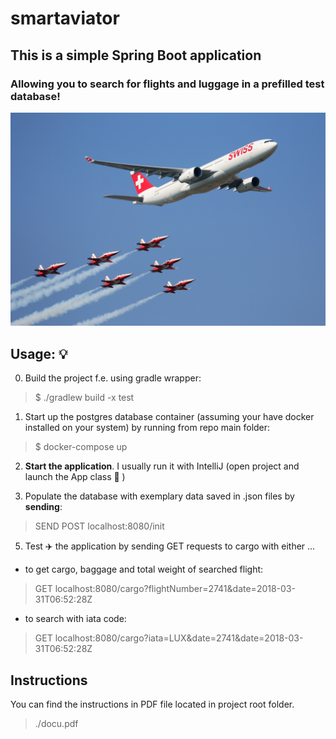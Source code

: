 # smartaviator

## This is a simple Spring Boot application  
### Allowing you to search for flights and luggage in a prefilled test database!  

![Airplane and Jets Flying in the Blue Sky](readme-pic.jpg)


## Usage: 💡

0) Build the project f.e. using gradle wrapper:
> $ ./gradlew build -x test

1) Start up the postgres database container (assuming your have docker installed on your system) by running from repo main folder:
> $ docker-compose up  
  
2) **Start the application**. I usually run it with IntelliJ (open project and launch the App class 🏃 )

3) Populate the database with exemplary data saved in .json files by **sending**:
> SEND POST localhost:8080/init  

5) Test ✈️ the application by sending GET requests to cargo with either ...

* to get cargo, baggage and total weight of searched flight:
> GET localhost:8080/cargo?flightNumber=2741&date=2018-03-31T06:52:28Z

* to search with iata code:
> GET localhost:8080/cargo?iata=LUX&date=2741&date=2018-03-31T06:52:28Z


 ## Instructions 
 
You can find the instructions in PDF file located in project root folder.
> ./docu.pdf  
  